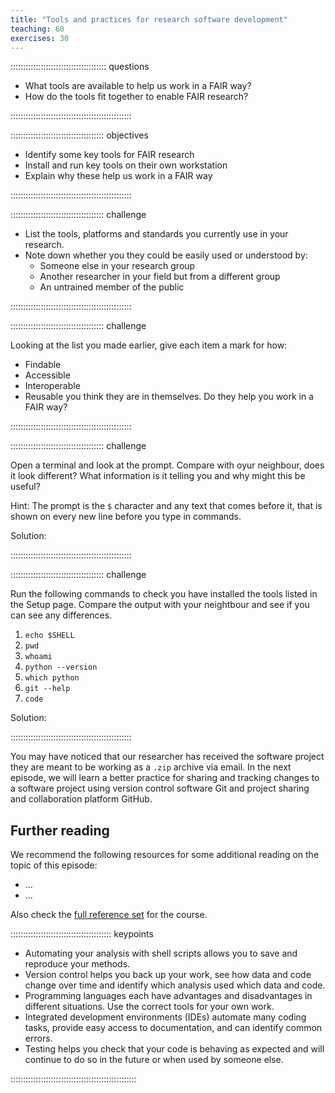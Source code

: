 ```yaml
---
title: "Tools and practices for research software development"
teaching: 60
exercises: 30
---
```


:::::::::::::::::::::::::::::::::::::: questions 

- What tools are available to help us work in a FAIR way?
- How do the tools fit together to enable FAIR research?

::::::::::::::::::::::::::::::::::::::::::::::::

::::::::::::::::::::::::::::::::::::: objectives

- Identify some key tools for FAIR research
- Install and run key tools on their own workstation
- Explain why these help us work in a FAIR way

::::::::::::::::::::::::::::::::::::::::::::::::


::::::::::::::::::::::::::::::::::::: challenge

- List the tools, platforms and standards you currently use in your research.
- Note down whether you they could be easily used or understood by:
  - Someone else in your research group
  - Another researcher in your field but from a different group
  - An untrained member of the public

::::::::::::::::::::::::::::::::::::::::::::::::






::::::::::::::::::::::::::::::::::::: challenge

Looking at the list you made earlier, give each item a mark for how:
  - Findable
  - Accessible
  - Interoperable
  - Reusable
you think they are in themselves. Do they help you work in a FAIR way?

::::::::::::::::::::::::::::::::::::::::::::::::



::::::::::::::::::::::::::::::::::::: challenge

Open a terminal and look at the prompt. Compare with oyur neighbour, does it look different?
What information is it telling you and why might this be useful?

Hint: The prompt is the `$` character and any text that comes before it, that is shown on every new line before you type in commands.

Solution:

::::::::::::::::::::::::::::::::::::::::::::::::


::::::::::::::::::::::::::::::::::::: challenge

Run the following commands to check you have installed the tools listed in the Setup page. Compare the output with your neightbour and see if you can see any differences.

1. `echo $SHELL`
2. `pwd`
3. `whoami`
4. `python --version`
5. `which python`
6. `git --help`
7. `code`

Solution:

::::::::::::::::::::::::::::::::::::::::::::::::


You may have noticed that our researcher has received the software project they are meant to be working as a `.zip` archive via email. 
In the next episode, we will learn a better practice for sharing and tracking changes to a software project using version control software Git and 
project sharing and collaboration platform GitHub.


## Further reading

We recommend the following resources for some additional reading on the topic of this episode:

- ...
- ...

Also check the [full reference set](learners/reference.md#litref) for the course.


:::::::::::::::::::::::::::::::::::::::: keypoints

- Automating your analysis with shell scripts allows you to save and reproduce your methods.
- Version control helps you back up your work, see how data and code change over time and identify which analysis used which data and code.
- Programming languages each have advantages and disadvantages in different situations. Use the correct tools for your own work.
- Integrated development environments (IDEs) automate many coding tasks, provide easy access to documentation, and can identify common errors.
- Testing helps you check that your code is behaving as expected and will continue to do so in the future or when used by someone else.

::::::::::::::::::::::::::::::::::::::::::::::::::
